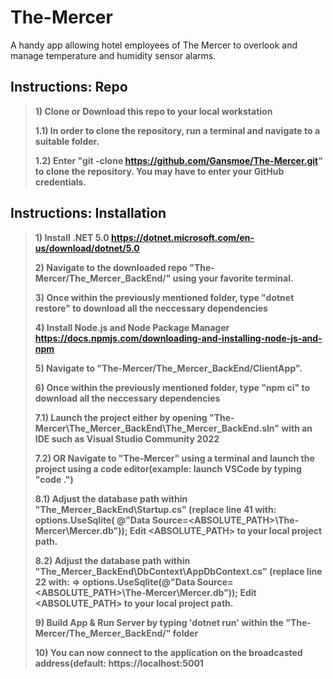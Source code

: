 # The-Mercer

A handy app allowing hotel employees of The Mercer to overlook and manage temperature and humidity sensor alarms.
>

## Instructions: Repo
> **1) Clone or Download this repo to your local workstation**
>
> **1.1) In order to clone the repository, run a terminal and navigate to a suitable folder.**
>
> **1.2) Enter "git -clone https://github.com/Gansmoe/The-Mercer.git" to clone the repository. You may have to enter your GitHub credentials.**
>
>
## Instructions: Installation
>
> **1) Install .NET 5.0 https://dotnet.microsoft.com/en-us/download/dotnet/5.0** 
>
> **2) Navigate to the downloaded repo "The-Mercer/The_Mercer_BackEnd/" using your favorite terminal.**
>
> **3) Once within the previously mentioned folder, type "dotnet restore" to download all the neccessary dependencies**
>
> **4) Install Node.js and Node Package Manager https://docs.npmjs.com/downloading-and-installing-node-js-and-npm**
>
> **5) Navigate to "The-Mercer/The_Mercer_BackEnd/ClientApp".**
>
> **6) Once within the previously mentioned folder, type "npm ci" to download all the neccessary dependencies**
>
> **7.1) Launch the project either by opening "The-Mercer\The_Mercer_BackEnd\The_Mercer_BackEnd.sln" with an IDE such as Visual Studio Community 2022**
>
> **7.2) OR Navigate to "The-Mercer\" using a terminal and launch the project using a code editor(example: launch VSCode by typing "code .")**
>
> **8.1) Adjust the database path within "The_Mercer_BackEnd\Startup.cs" (replace line 41 with: options.UseSqlite( @"Data Source=<ABSOLUTE_PATH>\The-Mercer\Mercer.db")); Edit <ABSOLUTE_PATH> to your local project path.**
>
> **8.2) Adjust the database path within "The_Mercer_BackEnd\DbContext\AppDbContext.cs" (replace line 22 with: => options.UseSqlite(@"Data Source=<ABSOLUTE_PATH>\The-Mercer\Mercer.db")); Edit <ABSOLUTE_PATH> to your local project path.**
>
> **9) Build App & Run Server by typing 'dotnet run' within the "The-Mercer/The_Mercer_BackEnd/" folder**
>
> **10) You can now connect to the application on the broadcasted address(default: https://localhost:5001**
>
>
